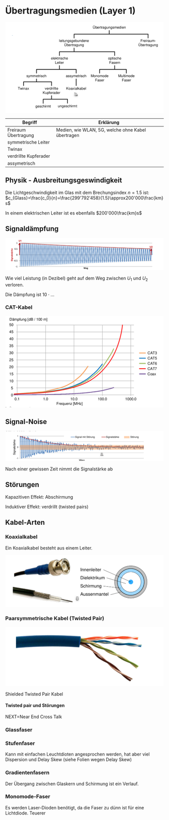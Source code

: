 # Übertragungsmedien (Layer 1)

![image-20220228150817493](res/image-20220228150817493.png)

| Begriff               | Erklärung                                          |
| --------------------- | -------------------------------------------------- |
| Freiraum Übertragung  | Medien, wie WLAN, 5G, welche ohne Kabel übertragen |
| symmetrische Leiter   |                                                    |
| Twinax                |                                                    |
| verdrillte Kupferader |                                                    |
| assymetrisch          |                                                    |



## Physik - Ausbreitungsgeswindigkeit

Die Lichtgeschwindigkeit im Glas mit dem Brechungsindex $n=1.5$ ist: $c_{Glass}=\frac{c_0}{n}=\frac{299'792'458}{1.5}\approx200'000\frac{km} s$

In einem elektrischen Leiter ist es ebenfalls $200'000\frac{km}s$

## Signaldämpfung

![image-20220228151555727](res/image-20220228151555727.png)

Wie viel Leistung (in Dezibel) geht auf dem Weg zwischen $U_1$ und $U_2$ verloren.

Die Dämpfung ist $10\cdot ...$

### CAT-Kabel

![image-20220228151718841](res/image-20220228151718841.png)



## Signal-Noise

![image-20220228151259556](res/image-20220228151259556.png)

Nach einer gewissen Zeit nimmt die Signalstärke ab

## Störungen

Kapazitiven Effekt: Abschirmung

Induktiver Effekt: verdrillt (twisted pairs)

## Kabel-Arten

### Koaxialkabel

Ein Koaxialkabel besteht aus einem Leiter. 

![image-20220228151838986](res/image-20220228151838986.png)

### Paarsymmetrische Kabel (Twisted Pair)

![image-20220228151909248](res/image-20220228151909248.png)

Shielded Twisted Pair Kabel

#### Twisted pair und Störungen

NEXT=Near End Cross Talk

### Glassfaser

### Stufenfaser

Kann mit einfachen Leuchtdioten angesprochen werden, hat aber viel Dispersion und Delay Skew (siehe Folien wegen Delay Skew)

### Gradientenfasern

Der Übergang zwischen Glaskern und Schirmung ist ein Verlauf. 

### Monomode-Faser

Es werden Laser-Dioden benötigt, da die Faser zu dünn ist für eine Lichtdiode. Teuerer